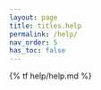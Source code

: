 ```yaml
---
layout: page
title: titles.help
permalink: /help/
nav_order: 5
has_toc: false
---
```


{% tf help/help.md %}


